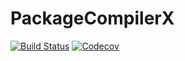 # PackageCompilerX

[![Build Status](https://travis-ci.com/KristofferC/PackageCompilerX.jl.svg?branch=master)](https://travis-ci.com/KristofferC/PackageCompilerX.jl)
[![Codecov](https://codecov.io/gh/KristofferC/PackageCompilerX.jl/branch/master/graph/badge.svg)](https://codecov.io/gh/KristofferC/PackageCompilerX.jl)
